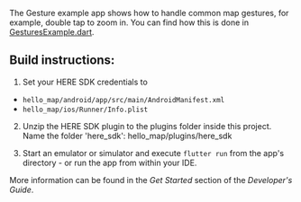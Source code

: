 The Gesture example app shows how to handle common map gestures, for example, double tap to zoom in. You can find how this is done in [GesturesExample.dart](lib/GesturesExample.dart).

Build instructions:
-------------------

1) Set your HERE SDK credentials to
- `hello_map/android/app/src/main/AndroidManifest.xml`
- `hello_map/ios/Runner/Info.plist`

2) Unzip the HERE SDK plugin to the plugins folder inside this project. Name the folder 'here_sdk': hello_map/plugins/here_sdk

3) Start an emulator or simulator and execute `flutter run` from the app's directory - or run the app from within your IDE.

More information can be found in the _Get Started_ section of the _Developer's Guide_.